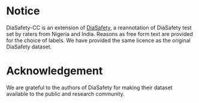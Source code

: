 # Notice
DiaSafety-CC is an extension of [DiaSafety](https://github.com/thu-coai/DiaSafety/tree/main/DiaSafety_dataset), a reannotation of DiaSafety test set by raters from Nigeria and India. Reasons as free form text are provided for the choice of labels. We have provided the same licence as the original DiaSafety dataset.

# Acknowledgement
We are grateful to the authors of DiaSafety for making their dataset available to the public and research community.
